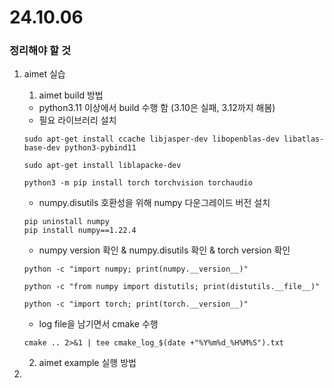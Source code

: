 # 24.10.06
### 정리해야 할 것
1. aimet 실습
    1. aimet build 방법
    - python3.11 이상에서 build 수행 함 (3.10은 실패, 3.12까지 해봄)
    - 필요 라이브러리 설치
    
    ```
    sudo apt-get install ccache libjasper-dev libopenblas-dev libatlas-base-dev python3-pybind11

    sudo apt-get install liblapacke-dev

    python3 -m pip install torch torchvision torchaudio
    ```

    - numpy.disutils 호환성을 위해 numpy 다운그레이드 버전 설치
    ```
    pip uninstall numpy
    pip install numpy==1.22.4
    ```

    - numpy version 확인 & numpy.disutils 확인 & torch version 확인
    ```
    python -c "import numpy; print(numpy.__version__)"
    
    python -c "from numpy import distutils; print(distutils.__file__)"
    
    python -c "import torch; print(torch.__version__)"
    ```

    - log file을 남기면서 cmake 수행
    ```
    cmake .. 2>&1 | tee cmake_log_$(date +"%Y%m%d_%H%M%S").txt
    ```

    2. aimet example 실행 방법

2. 
